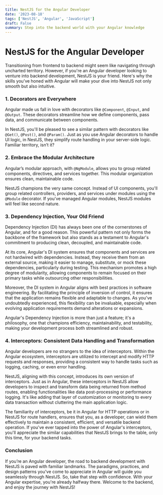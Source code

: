 ```yaml
---
title: NestJS for the Angular Developer
date: '2023-08-18'
tags: ['NestJS', 'Angular', 'JavaScript']
draft: False
summary: Step into the backend world with your Angular knowledge
---
```


# NestJS for the Angular Developer

Transitioning from frontend to backend might seem like navigating through uncharted territory. However, if you're an Angular developer looking to venture into backend development, NestJS is your friend. Here's why the skills you’ve honed with Angular will make your dive into NestJS not only smooth but also intuitive.

### **1. Decorators are Everywhere**

Angular made us fall in love with decorators like `@Component`, `@Input`, and `@Output`. These decorators streamline how we define components, pass data, and communicate between components.

In NestJS, you'll be pleased to see a similar pattern with decorators like `@Get()`, `@Post()`, and `@Param()`. Just as you use Angular decorators to handle UI logic, in NestJS, they simplify route handling in your server-side logic. Familiar territory, isn’t it?

### **2. Embrace the Modular Architecture**

Angular’s modular approach, with `@NgModule`, allows you to group related components, directives, and services together. This modular organization ensures clean, maintainable code.

NestJS champions the very same concept. Instead of UI components, you'll group related controllers, providers, and services under modules using the `@Module` decorator. If you’ve managed Angular modules, NestJS modules will feel like second nature.

### **3. Dependency Injection, Your Old Friend**

Dependency Injection (DI) has always been one of the cornerstones of Angular, and for a good reason. This powerful pattern not only forms the backbone of the framework but also stands as a testament to Angular's commitment to producing clean, decoupled, and maintainable code.

At its core, Angular's DI system ensures that components and services are not hardwired with dependencies. Instead, they receive them from an external source, making it easier to manage, substitute, or mock these dependencies, particularly during testing. This mechanism promotes a high degree of modularity, allowing components to remain focused on their primary tasks while outsourcing other responsibilities.

Moreover, the DI system in Angular aligns with best practices in software engineering. By facilitating the principle of inversion of control, it ensures that the application remains flexible and adaptable to changes. As you've undoubtedly experienced, this flexibility can be invaluable, especially when evolving application requirements demand alterations or expansions.

Angular's Dependency Injection is more than just a feature; it's a philosophy, one that champions efficiency, maintainability, and testability, making your development process both streamlined and robust.

### **4. Interceptors: Consistent Data Handling and Transformation**

Angular developers are no strangers to the idea of interceptors. Within the Angular ecosystem, interceptors are utilized to intercept and modify HTTP requests and responses, providing a consistent way to handle tasks such as logging, caching, or even error handling.

NestJS, aligning with this concept, introduces its own version of interceptors. Just as in Angular, these interceptors in NestJS allow developers to inspect and transform data being returned from method routes, enabling functionalities like data post-processing or performance logging. It's like adding that layer of customization or monitoring to every data transaction without cluttering the main application logic.

The familiarity of interceptors, be it in Angular for HTTP operations or in NestJS for route handlers, ensures that you, as a developer, can wield them effectively to maintain a consistent, efficient, and versatile backend operation. If you've ever tapped into the power of Angular's interceptors, you'll appreciate the similar capabilities that NestJS brings to the table, only this time, for your backend tasks.

### **Conclusion**

If you’re an Angular developer, the road to backend development with NestJS is paved with familiar landmarks. The paradigms, practices, and design patterns you've come to appreciate in Angular will guide you seamlessly through NestJS. So, take that step with confidence. With your Angular expertise, you're already halfway there. Welcome to the backend, and enjoy the journey with NestJS!
